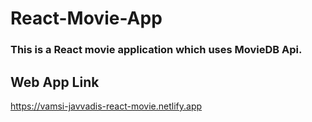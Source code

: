 # React-Movie-App

### This is a React movie application which uses MovieDB Api.

## Web App Link
https://vamsi-javvadis-react-movie.netlify.app

